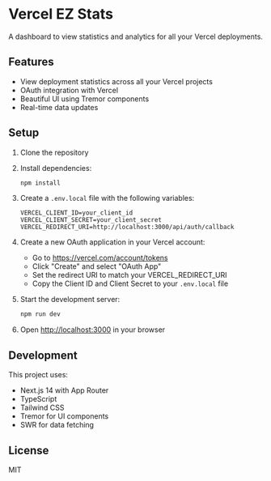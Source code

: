 # Vercel EZ Stats

A dashboard to view statistics and analytics for all your Vercel deployments.

## Features

- View deployment statistics across all your Vercel projects
- OAuth integration with Vercel
- Beautiful UI using Tremor components
- Real-time data updates

## Setup

1. Clone the repository
2. Install dependencies:
   ```bash
   npm install
   ```

3. Create a `.env.local` file with the following variables:
   ```
   VERCEL_CLIENT_ID=your_client_id
   VERCEL_CLIENT_SECRET=your_client_secret
   VERCEL_REDIRECT_URI=http://localhost:3000/api/auth/callback
   ```

4. Create a new OAuth application in your Vercel account:
   - Go to https://vercel.com/account/tokens
   - Click "Create" and select "OAuth App"
   - Set the redirect URI to match your VERCEL_REDIRECT_URI
   - Copy the Client ID and Client Secret to your `.env.local` file

5. Start the development server:
   ```bash
   npm run dev
   ```

6. Open [http://localhost:3000](http://localhost:3000) in your browser

## Development

This project uses:
- Next.js 14 with App Router
- TypeScript
- Tailwind CSS
- Tremor for UI components
- SWR for data fetching

## License

MIT
